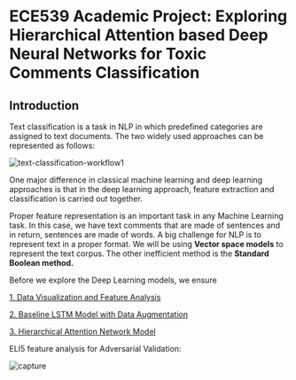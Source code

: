 # ECE539 Academic Project: Exploring Hierarchical Attention based Deep Neural Networks for Toxic Comments Classification

## Introduction

Text classification is a task in NLP in which predefined categories are assigned to text documents. The two widely used approaches can be represented as follows: 

![text-classification-workflow1](https://user-images.githubusercontent.com/19747416/52180628-5b3c9300-27ae-11e9-9180-dd8b87352b4a.png)

One major difference in classical machine learning and deep learning approaches is that in the deep learning approach, feature extraction and classification is carried out together. 

Proper feature representation is an important task in any Machine Learning task. In this case, we have text comments that are made of sentences and in return, sentences are made of words. A big challenge for NLP is to represent text in a proper format. We will be using **Vector space models** to represent the text corpus. The other inefficient method is the **Standard Boolean method.**

Before we explore the Deep Learning models, we ensure 


[1. Data Visualization and Feature Analysis](https://github.com/deepandas11/HAN-and-Data-Augmentation-Text-Classifier/blob/master/notebook1-data-visualization%20and%20feature%20analysis.ipynb)

[2. Baseline LSTM Model with Data Augmentation](https://github.com/deepandas11/HAN-and-Data-Augmentation-Text-Classifier/blob/master/notebook3-baseline-lstm-data-augmentation.ipynb)

[3. Hierarchical Attention Network Model](https://github.com/deepandas11/HAN-and-Data-Augmentation-Text-Classifier/blob/master/notebook4-han-with-augmented-data.ipynb)


ELI5 feature analysis for Adversarial Validation: 


![capture](https://user-images.githubusercontent.com/19747416/52160157-5627f880-2675-11e9-8f18-542eec397aa4.PNG)
